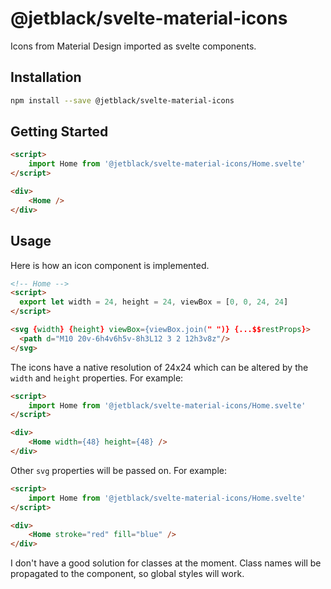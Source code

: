 # @jetblack/svelte-material-icons

Icons from Material Design imported as svelte components.

## Installation

```bash
npm install --save @jetblack/svelte-material-icons
```

## Getting Started

```html
<script>
  	import Home from '@jetblack/svelte-material-icons/Home.svelte'
</script>

<div>
    <Home />
</div>
```

## Usage

Here is how an icon component is implemented.

```html
<!-- Home -->
<script>
  export let width = 24, height = 24, viewBox = [0, 0, 24, 24]
</script>

<svg {width} {height} viewBox={viewBox.join(" ")} {...$$restProps}>
  <path d="M10 20v-6h4v6h5v-8h3L12 3 2 12h3v8z"/>
</svg>
```

The icons have a native resolution of 24x24 which can be altered by the
`width` and `height` properties. For example:

```html
<script>
  	import Home from '@jetblack/svelte-material-icons/Home.svelte'
</script>

<div>
    <Home width={48} height={48} />
</div>
```

Other `svg` properties will be passed on. For example:

```html
<script>
  	import Home from '@jetblack/svelte-material-icons/Home.svelte'
</script>

<div>
    <Home stroke="red" fill="blue" />
</div>
```

I don't have a good solution for classes at the moment. Class names will be
propagated to the component, so global styles will work.
